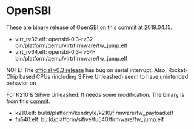 # OpenSBI

These are binary release of OpenSBI on this [commit](https://github.com/riscv/opensbi/tree/194dbbe5a13dff2255411c26d249f3ad4ef42c0b) at 2019.04.15.

- virt_rv32.elf: opensbi-0.3-rv32-bin/platform/qemu/virt/firmware/fw_jump.elf
- virt_rv64.elf: opensbi-0.3-rv64-bin/platform/qemu/virt/firmware/fw_jump.elf

NOTE: The [official v0.3 release](https://github.com/riscv/opensbi/releases/tag/v0.3) has bug on serial interrupt. Also, Rocket-Chip based CPUs (including SiFive Unleashed) seem to have unintended behavior on

For K210 & SiFive Unleashed: It needs some modification. The binary is from this [commit](https://github.com/rcore-os/opensbi/commit/a9638d092756975ceb50073d736a17cef439c7b6).

* k210.elf: build/platform/kendryte/k210/firmware/fw_payload.elf
* fu540.elf: build/platform/sifive/fu540/firmware/fw_jump.elf
